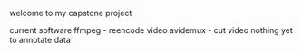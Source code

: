 welcome to my capstone project



current software
ffmpeg - reencode video
avidemux - cut video
nothing yet to annotate data